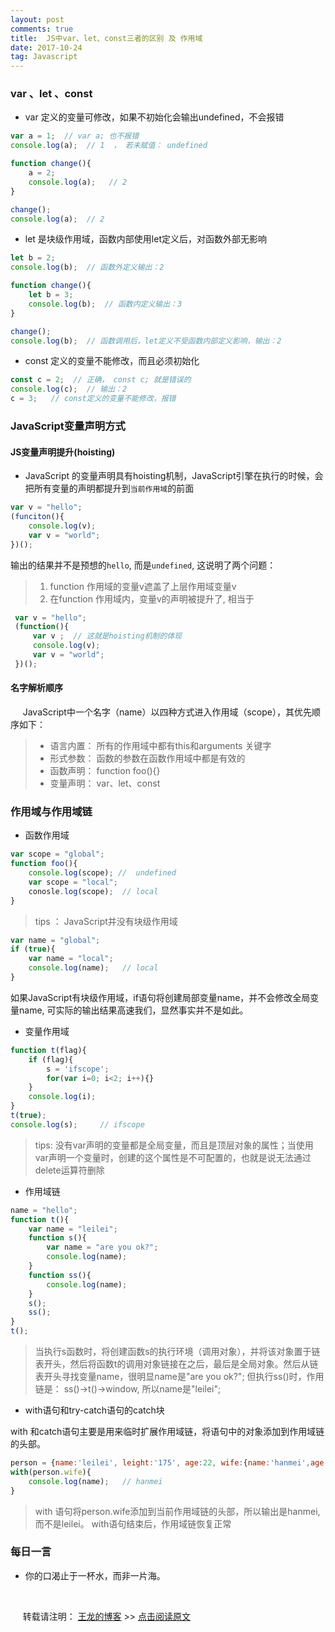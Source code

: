 ```yaml
---
layout: post
comments: true
title:  JS中var、let、const三者的区别 及 作用域
date: 2017-10-24
tag: Javascript
---
```


###  var 、let 、const

* var 定义的变量可修改，如果不初始化会输出undefined，不会报错


```javascript
var a = 1;  // var a; 也不报错
console.log(a);  // 1  ， 若未赋值： undefined

function change(){
    a = 2;
    console.log(a);   // 2
}   

change();
console.log(a);  // 2
```


* let 是块级作用域，函数内部使用let定义后，对函数外部无影响


```javascript
let b = 2;
console.log(b);  // 函数外定义输出：2

function change(){
    let b = 3; 
    console.log(b);  // 函数内定义输出：3
}

change();
console.log(b);  // 函数调用后，let定义不受函数内部定义影响，输出：2
```

*  const 定义的变量不能修改，而且必须初始化

```javascript
const c = 2;  // 正确， const c; 就是错误的
console.log(c);  // 输出：2
c = 3;   // const定义的变量不能修改，报错
```
 
###  JavaScript变量声明方式
 
#### JS变量声明提升(hoisting)

*  JavaScript 的变量声明具有hoisting机制，JavaScript引擎在执行的时候，会把所有变量的声明都提升到`当前作用域`的前面
```javascript
var v = "hello";
(funciton(){
    console.log(v);
    var v = "world";
})();
```

输出的结果并不是预想的`hello`, 而是`undefined`, 这说明了两个问题：

> 1. function 作用域的变量v遮盖了上层作用域变量v
> 2. 在function 作用域内，变量v的声明被提升了, 相当于


```javascript
 var v = "hello";
 (function(){
     var v ;  // 这就是hoisting机制的体现
     console.log(v);
     var v = "world";
 })();
```

#### 名字解析顺序

&nbsp;&nbsp;&nbsp;&nbsp;
JavaScript中一个名字（name）以四种方式进入作用域（scope），其优先顺序如下：
> * 语言内置： 所有的作用域中都有this和arguments 关键字
> * 形式参数： 函数的参数在函数作用域中都是有效的
> * 函数声明： function foo(){} 
> * 变量声明： var、let、const 


###  作用域与作用域链

* 函数作用域


```javascript
var scope = "global";
function foo(){
    console.log(scope); //  undefined
    var scope = "local";
    conosle.log(scope);  // local
}   
```


> tips ： JavaScript并没有块级作用域


```javascript
var name = "global";
if (true){
    var name = "local";
    console.log(name);   // local
}
```

如果JavaScript有块级作用域，if语句将创建局部变量name，并不会修改全局变量name, 可实际的输出结果高速我们，显然事实并不是如此。

*  变量作用域

```javascript
function t(flag){
    if (flag){
        s = 'ifscope';
        for(var i=0; i<2; i++){}
    }
    console.log(i);
}
t(true);
console.log(s);		// ifscope
```

> tips: 没有var声明的变量都是全局变量，而且是顶层对象的属性；当使用var声明一个变量时，创建的这个属性是不可配置的，也就是说无法通过delete运算符删除

* 作用域链

```javascript
name = "hello";
function t(){
    var name = "leilei";
    function s(){
        var name = "are you ok?";
        console.log(name);
    }
    function ss(){
        console.log(name);
    }
    s();
    ss();
}
t();

```
> 当执行s函数时，将创建函数s的执行环境（调用对象），并将该对象置于链表开头，然后将函数t的调用对象链接在之后，最后是全局对象。然后从链表开头寻找变量name，很明显name是"are you ok?"; 但执行ss()时，作用链是： ss()->t()->window, 所以name是"leilei";


*  with语句和try-catch语句的catch块


with 和catch语句主要是用来临时扩展作用域链，将语句中的对象添加到作用域链的头部。


```javascript
person = {name:'leilei', leight:'175', age:22, wife:{name:'hanmei',age:'20', height:'168'}};
with(person.wife){
    console.log(name);   // hanmei
}
```
> with 语句将person.wife添加到当前作用域链的头部，所以输出是hanmei,而不是leilei。 with语句结束后，作用域链恢复正常


###  每日一言

*  你的口渴止于一杯水，而非一片海。


<br>

&nbsp;&nbsp;&nbsp;&nbsp;
转载请注明： [王龙的博客](http://wanglong.org.cn) >> [点击阅读原文](http://wanglong.org.cn/2017/10/JS的var、let、const/)
  
 


